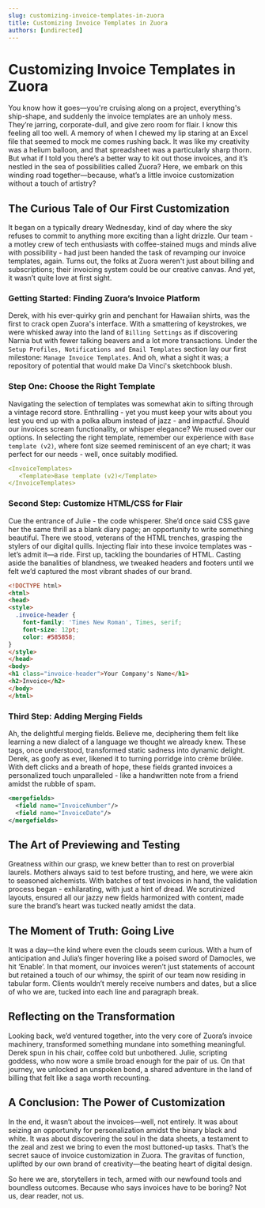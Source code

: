 ```yaml
---
slug: customizing-invoice-templates-in-zuora
title: Customizing Invoice Templates in Zuora
authors: [undirected]
---
```



# Customizing Invoice Templates in Zuora

You know how it goes—you're cruising along on a project, everything's ship-shape, and suddenly the invoice templates are an unholy mess. They’re jarring, corporate-dull, and give zero room for flair. I know this feeling all too well. A memory of when I chewed my lip staring at an Excel file that seemed to mock me comes rushing back. It was like my creativity was a helium balloon, and that spreadsheet was a particularly sharp thorn. But what if I told you there’s a better way to kit out those invoices, and it’s nestled in the sea of possibilities called Zuora? Here, we embark on this winding road together—because, what’s a little invoice customization without a touch of artistry?

## The Curious Tale of Our First Customization

It began on a typically dreary Wednesday, kind of day where the sky refuses to commit to anything more exciting than a light drizzle. Our team - a motley crew of tech enthusiasts with coffee-stained mugs and minds alive with possibility - had just been handed the task of revamping our invoice templates, again. Turns out, the folks at Zuora weren't just about billing and subscriptions; their invoicing system could be our creative canvas. And yet, it wasn’t quite love at first sight. 

### Getting Started: Finding Zuora’s Invoice Platform

Derek, with his ever-quirky grin and penchant for Hawaiian shirts, was the first to crack open Zuora's interface. With a smattering of keystrokes, we were whisked away into the land of `Billing Settings` as if discovering Narnia but with fewer talking beavers and a lot more transactions. Under the `Setup Profiles, Notifications and Email Templates` section lay our first milestone: `Manage Invoice Templates`. And oh, what a sight it was; a repository of potential that would make Da Vinci's sketchbook blush.

### Step One: Choose the Right Template

Navigating the selection of templates was somewhat akin to sifting through a vintage record store. Enthralling - yet you must keep your wits about you lest you end up with a polka album instead of jazz - and impactful. Should our invoices scream functionality, or whisper elegance? We mused over our options. In selecting the right template, remember our experience with `Base template (v2)`, where	font size seemed reminiscent of an eye chart; it was perfect for our needs - well, once suitably modified.

```yaml
<InvoiceTemplates> 
   <Template>Base template (v2)</Template>
</InvoiceTemplates>
```

### Second Step: Customize HTML/CSS for Flair

Cue the entrance of Julie - the code whisperer. She’d once said CSS gave her the same thrill as a blank diary page; an opportunity to write something beautiful. There we stood, veterans of the HTML trenches, grasping the stylers of our digital quills. Injecting flair into these invoice templates was - let’s admit it—a ride. First up, tackling the boundaries of HTML. Casting aside the banalities of blandness, we tweaked headers and footers until we felt we’d captured the most vibrant shades of our brand.

```html
<!DOCTYPE html>
<html>
<head>
<style>
  .invoice-header {
    font-family: 'Times New Roman', Times, serif;
    font-size: 12pt;
    color: #585858;
}
</style>
</head>
<body>
<h1 class="invoice-header">Your Company's Name</h1>
<h2>Invoice</h2>
</body>
</html>
```

### Third Step: Adding Merging Fields

Ah, the delightful merging fields. Believe me, deciphering them felt like learning a new dialect of a language we thought we already knew. These tags, once understood, transformed static sadness into dynamic delight. Derek, as goofy as ever, likened it to turning porridge into crème brûlée. With deft clicks and a breath of hope, these fields granted invoices a personalized touch unparalleled - like a handwritten note from a friend amidst the rubble of spam.

```xml
<mergefields>
  <field name="InvoiceNumber"/>
  <field name="InvoiceDate"/>
</mergefields>
```

## The Art of Previewing and Testing

Greatness within our grasp, we knew better than to rest on proverbial laurels. Mothers always said to test before trusting, and here, we were akin to seasoned alchemists. With batches of test invoices in hand, the validation process began - exhilarating, with just a hint of dread. We scrutinized layouts, ensured all our jazzy new fields harmonized with content, made sure the brand’s heart was tucked neatly amidst the data.

## The Moment of Truth: Going Live

It was a day—the kind where even the clouds seem curious. With a hum of anticipation and Julia’s finger hovering like a poised sword of Damocles, we hit ‘Enable’. In that moment, our invoices weren’t just statements of account but retained a touch of our whimsy, the spirit of our team now residing in tabular form. Clients wouldn’t merely receive numbers and dates, but a slice of who we are, tucked into each line and paragraph break.

## Reflecting on the Transformation

Looking back, we’d ventured together, into the very core of Zuora’s invoice machinery, transformed something mundane into something meaningful. Derek spun in his chair, coffee cold but unbothered. Julie, scripting goddess, who now wore a smile broad enough for the pair of us. On that journey, we unlocked an unspoken bond, a shared adventure in the land of billing that felt like a saga worth recounting.

## A Conclusion: The Power of Customization

In the end, it wasn’t about the invoices—well, not entirely. It was about seizing an opportunity for personalization amidst the binary black and white. It was about discovering the soul in the data sheets, a testament to the zeal and zest we bring to even the most buttoned-up tasks. That’s the secret sauce of invoice customization in Zuora. The gravitas of function, uplifted by our own brand of creativity—the beating heart of digital design.

So here we are, storytellers in tech, armed with our newfound tools and boundless outcomes. Because who says invoices have to be boring? Not us, dear reader, not us.